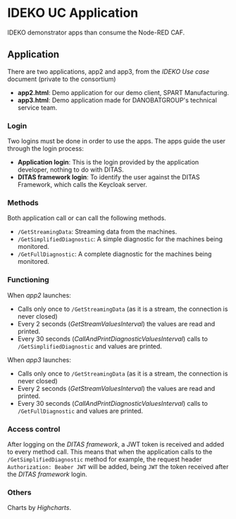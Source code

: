 
# IDEKO UC Application

IDEKO demonstrator apps than consume the Node-RED CAF.

## Application
There are two applications, app2 and app3, from the _IDEKO Use case_ document (private to the consortium)

- **app2.html**: Demo application for our demo client, SPART Manufacturing.
- **app3.html**: Demo application made for DANOBATGROUP's technical service team.

### Login
Two logins must be done in order to use the apps. The apps guide the user through the login process:

- **Application login**: This is the login provided by the application developer, nothing to do with DITAS.
- **DITAS framework login**: To identify the user against the DITAS Framework, which calls the Keycloak server.

### Methods
Both application call or can call the following methods.

- `/GetStreamingData`: Streaming data from the machines.
- `/GetSimplifiedDiagnostic`: A simple diagnostic for the machines being monitored.
- `/GetFullDiagnostic`: A complete diagnostic for the machines being monitored.

### Functioning
When _app2_ launches:

- Calls only once to `/GetStreamingData` (as it is a stream, the connection is never closed)
- Every 2 seconds (_GetStreamValuesInterval_) the values are read and printed.
- Every 30 seconds (_CallAndPrintDiagnosticValuesInterval_) calls to `/GetSimplifiedDiagnostic` and values are printed.

When _app3_ launches:

- Calls only once to `/GetStreamingData` (as it is a stream, the connection is never closed)
- Every 2 seconds (_GetStreamValuesInterval_) the values are read and printed.
- Every 30 seconds (_CallAndPrintDiagnosticValuesInterval_) calls to `/GetFullDiagnostic` and values are printed.

### Access control
After logging on the _DITAS framework_, a JWT token is received and added to every method call. This means that when the application calls to the  `/GetSimplifiedDiagnostic` method for example, the request header `Authorization: Beaber JWT` will be added, being `JWT` the token received after the _DITAS framework_ login.

### Others
Charts by *Highcharts*.
